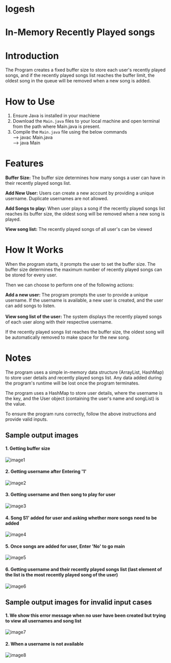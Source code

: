 # logesh

# In-Memory Recently Played songs

# Introduction
The Program creates a fixed buffer size to store each user's recently played songs, and if the recently played songs list reaches the buffer limit, the oldest song in the queue will be removed when a new song is added.

# How to Use
1. Ensure Java is installed in your machiene
2. Download the `Main.java` files to your local machine and open terminal from the path where Main.java is present.
3. Compile the `Main.java` file using the below commands <br/>
    --> javac Main.java <br/>
    --> java Main

# Features
<b>Buffer Size:</b> The buffer size determines how many songs a user can have in their recently played songs list.

<b>Add New User:</b> Users can create a new account by providing a unique username. Duplicate usernames are not allowed.

<b>Add Songs to play:</b> When user plays a song if the recently played songs list reaches its buffer size, the oldest song will be removed when a new song is played.

<b>View song list:</b> The recently played songs of all user's can be viewed

# How It Works
When the program starts, it prompts the user to set the buffer size. The buffer size determines the maximum number of recently played songs can be stored for every user.

Then we can choose to perform one of the following actions:

<b>Add a new user:</b> The program prompts the user to provide a unique username. If the username is available, a new user is created, and the user can add songs to listen.<br/><br/>
<b>View song list of the user:</b> The system displays the recently played songs of each user along with their respective username.

If the recently played songs list reaches the buffer size, the oldest song will be automatically removed to make space for the new song.

# Notes
The program uses a simple in-memory data structure (ArrayList, HashMap) to store user details and recently played songs list. Any data added during the program's runtime will be lost once the program terminates.

The program uses a HashMap to store user details, where the username is the key, and the User object (containing the user's name and songList) is the value.

To ensure the program runs correctly, follow the above instructions and provide valid inputs.

## Sample output images
#### 1. Getting buffer size
![image1](Images/image1.png)

#### 2. Getting username after Entering '1'
![image2](Images/image2.png)

#### 3. Getting username and then song to play for user
![image3](Images/image3.png)

#### 4. Song S1' added for user and asking whether more songs need to be added
![image4](Images/image4.png)

#### 5. Once songs are added for user, Enter 'No' to go main
![image5](Images/image5.png)

#### 6. Getting username and their recently played songs list (last element of the list is the most recently played song of the user)
![image6](Images/image6.png)

## Sample output images for invalid input cases


#### 1. We show this error message when no user have been created but trying to view all usernames and song list
![image7](Images/image7.png)


#### 2. When a username is not available
![image8](Images/image8.png)
